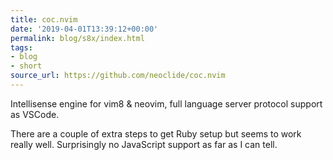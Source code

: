 ```yaml
---
title: coc.nvim
date: '2019-04-01T13:39:12+00:00'
permalink: blog/s8x/index.html
tags:
- blog
- short
source_url: https://github.com/neoclide/coc.nvim
---
```


Intellisense engine for vim8 & neovim, full language server protocol support as VSCode.

There are a couple of extra steps to get Ruby setup but seems to work really well. Surprisingly no JavaScript support as far as I can tell.

